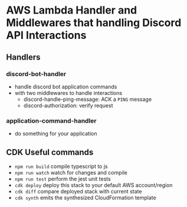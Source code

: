 # AWS Lambda Handler and Middlewares that handling Discord API Interactions

## Handlers

### discord-bot-handler
- handle discord bot application commands
- with two middlewares to handle interactions
  - discord-handle-ping-message: ACK a `PING` message
  - discord-authorization: verify request

### application-command-handler
- do something for your application

## CDK Useful commands

* `npm run build`   compile typescript to js
* `npm run watch`   watch for changes and compile
* `npm run test`    perform the jest unit tests
* `cdk deploy`      deploy this stack to your default AWS account/region
* `cdk diff`        compare deployed stack with current state
* `cdk synth`       emits the synthesized CloudFormation template
